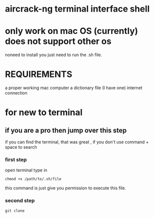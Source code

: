 # aircrack-ng terminal interface shell
# only work on mac OS (currently) does not support other os
noneed to install you just need to run the .sh file.
# REQUIREMENTS
a proper working mac computer
a dictionary file (I have one)
internet connection
# for new to terminal
## if you are a pro then jump over this step
if you can find the terminal, that was great , if you don't use command + space to search
### first step
open terminal type in 
```
chmod +x /path/to/.sh/file
```
this command is just give you permission to execute this file.
### second step
```
git clone 
